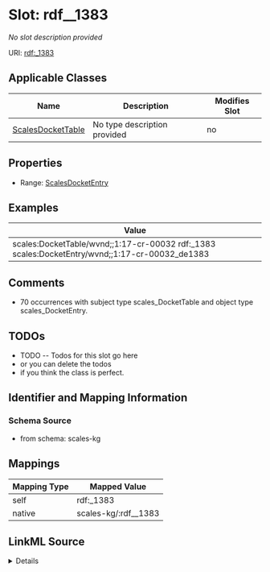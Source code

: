 

# Slot: rdf__1383


_No slot description provided_





URI: [rdf:_1383](http://www.w3.org/1999/02/22-rdf-syntax-ns#_1383)



<!-- no inheritance hierarchy -->





## Applicable Classes

| Name | Description | Modifies Slot |
| --- | --- | --- |
| [ScalesDocketTable](../classes/ScalesDocketTable.md) | No type description provided |  no  |







## Properties

* Range: [ScalesDocketEntry](../classes/ScalesDocketEntry.md)






## Examples

| Value |
| --- |
| scales:DocketTable/wvnd;;1:17-cr-00032 rdf:_1383 scales:DocketEntry/wvnd;;1:17-cr-00032_de1383 |

## Comments

* 70 occurrences with subject type scales_DocketTable and object type scales_DocketEntry.

## TODOs

* TODO -- Todos for this slot go here
* or you can delete the todos
* if you think the class is perfect.

## Identifier and Mapping Information







### Schema Source


* from schema: scales-kg




## Mappings

| Mapping Type | Mapped Value |
| ---  | ---  |
| self | rdf:_1383 |
| native | scales-kg/:rdf__1383 |




## LinkML Source

<details>
```yaml
name: rdf__1383
description: No slot description provided
todos:
- TODO -- Todos for this slot go here
- or you can delete the todos
- if you think the class is perfect.
comments:
- 70 occurrences with subject type scales_DocketTable and object type scales_DocketEntry.
examples:
- value: scales:DocketTable/wvnd;;1:17-cr-00032 rdf:_1383 scales:DocketEntry/wvnd;;1:17-cr-00032_de1383
from_schema: scales-kg
rank: 1000
slot_uri: rdf:_1383
alias: rdf__1383
domain_of:
- scales_DocketTable
range: scales_DocketEntry

```
</details>